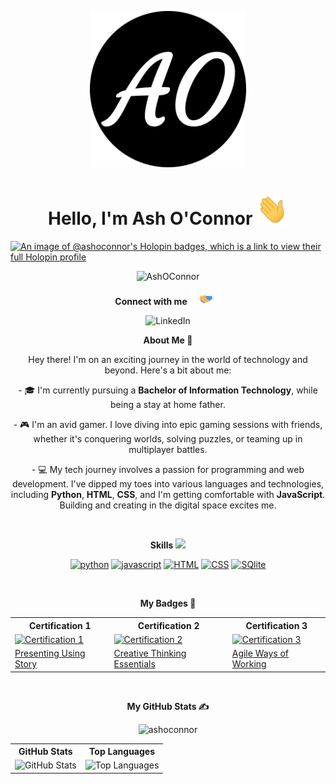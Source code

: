<p align="center">
  <img src="assets/ashoconnor.png" alt="websitelogo" width="250" height="250">
</p>

<h1 align="center">Hello, I'm Ash O'Connor <img src="assets/wave.gif" width="50px" height="50px"></h1>

[![An image of @ashoconnor's Holopin badges, which is a link to view their full Holopin profile](https://holopin.me/ashoconnor)](https://holopin.io/@ashoconnor)

<p align="center"><img src="https://komarev.com/ghpvc/?username=AshOConnor&label=Profile%20views&color=0e75b6&style=flat" alt="AshOConnor" /></p>

<p align="center"><strong>Connect with me</strong> <img src="assets/handshake.gif" alt="Handshake" width="50" /></p>

<p align="center">
  <img src="https://img.shields.io/badge/LinkedIn-0077B5?style=for-the-badge&logo=linkedin&logoColor=white" alt="LinkedIn"/>
</p>

<p align="center"><strong>About Me 🚀</strong></p>

<p align="center">
Hey there! I'm on an exciting journey in the world of technology and beyond. Here's a bit about me:
</p>

<p align="center">
- 🎓 I'm currently pursuing a <strong>Bachelor of Information Technology</strong>, while being a stay at home father.
</p>

<p align="center">
- 🎮 I'm an avid gamer. I love diving into epic gaming sessions with friends, whether it's conquering worlds, solving puzzles, or teaming up in multiplayer battles.
</p>

<p align="center">
- 💻 My tech journey involves a passion for programming and web development. I've dipped my toes into various languages and technologies, including <strong>Python</strong>, <strong>HTML</strong>, <strong>CSS</strong>, and I'm getting comfortable with <strong>JavaScript</strong>. Building and creating in the digital space excites me.
</p>
<br>

<p align="center"><strong>Skills</strong> <img src="https://media2.giphy.com/media/QssGEmpkyEOhBCb7e1/giphy.gif?cid=ecf05e47a0n3gi1bfqntqmob8g9aid1oyj2wr3ds3mg700bl&rid=giphy.gif" width="32"></p>

<p align="center">
  <a href="https://www.python.org"><img src="https://cdn.jsdelivr.net/gh/devicons/devicon/icons/python/python-original.svg" alt="python" width="40" height="40"></a>
  <a href="https://developer.mozilla.org/en-US/docs/Web/JavaScript"><img src="https://cdn.jsdelivr.net/gh/devicons/devicon/icons/javascript/javascript-original.svg" alt="javascript" width="40" height="40"></a>
  <a href="https://en.wikipedia.org/wiki/CSS"><img src="https://cdn.jsdelivr.net/gh/devicons/devicon/icons/html5/html5-original.svg" alt="HTML" width="40" height="40"></a>
  <a href="https://en.wikipedia.org/wiki/HTML5"><img src="https://cdn.jsdelivr.net/gh/devicons/devicon/icons/css3/css3-original.svg" alt="CSS" width="40" height="40"></a>
  <a href="https://www.sqlite.org/index.html"><img src="https://cdn.jsdelivr.net/gh/devicons/devicon/icons/sqlite/sqlite-original.svg" alt="SQlite" width="40" height="40"></a>
</p>

<br>

 <p align="center"><strong>My Badges 📕</strong></p>

  <div align="center">
  <table>
    <tr>
      <th>Certification 1</th>
      <th>Certification 2</th>
      <th>Certification 3</th>
    </tr>
    <tr>
      <td><a href="http://www.credly.com/badges/a9d1a01c-2400-4ebe-8ab0-8760b419771d" target="_blank"><img src="https://images.credly.com/size/150x150/images/598f2073-6d4a-4326-8aef-5eb67a2cafd4/cd5df1e1d4b7dfb315f4124dca8476fe.png" alt="Certification 1"></a></td>
      <td><a href="http://www.credly.com/badges/35c0de4f-e799-4f0b-9425-9ba21878cd4a" target="_blank"><img src="https://images.credly.com/size/150x150/images/59938b23-a0df-4515-b296-adb6f89057d3/f6108f81379233b239a0df742cc3c222.png" alt="Certification 2"></a></td>
      <td><a href="http://www.credly.com/badges/0f7253ac-317b-4905-9ef1-b921b6b12412" target="_blank"><img src="https://images.credly.com/size/150x150/images/ba031ea5-9a15-4d02-9746-5f7998db0587/29bf79722dfce48eadd17a0ebf836f46.png" alt="Certification 3"></a></td>
    </tr>
    <tr>
      <td><a href="http://www.credly.com/badges/a9d1a01c-2400-4ebe-8ab0-8760b419771d" target="_blank">Presenting Using Story</a></td>
      <td><a href="http://www.credly.com/badges/35c0de4f-e799-4f0b-9425-9ba21878cd4a" target="_blank">Creative Thinking Essentials</a></td>
      <td><a href="http://www.credly.com/badges/0f7253ac-317b-4905-9ef1-b921b6b12412" target="_blank">Agile Ways of Working</a></td>
    </tr>
  </table>
</div>

<br>

<p align="center"><strong>My GitHub Stats ✍️</strong></p>

  <p align="center" <a href="https://github.com/ryo-ma/github-profile-trophy"><img src="https://github-profile-trophy.vercel.app/?username=ashoconnor" alt="ashoconnor" /></a> </p>
  
  <div align="center">
    <table>
      <tr>
        <th>GitHub Stats</th>
        <th>Top Languages</th>
      </tr>
      <tr>
        <td><img src="https://github-readme-stats.vercel.app/api?username=AshOConnor&show_icons=true&locale=en&theme=dark" alt="GitHub Stats"></td>
        <td><img src="https://github-readme-stats.vercel.app/api/top-langs?username=AshOConnor&show_icons=true&locale=en&layout=compact&theme=dark" alt="Top Languages"></td>
      </tr>
    </table>
  </div>


